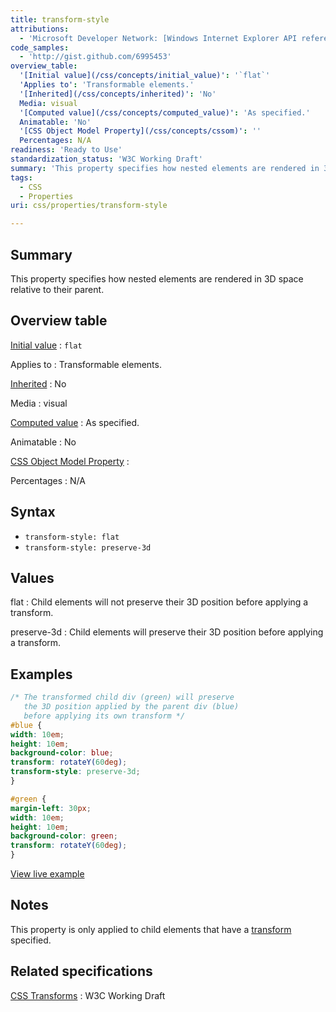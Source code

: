 ```yaml
---
title: transform-style
attributions:
  - 'Microsoft Developer Network: [Windows Internet Explorer API reference Article](http://msdn.microsoft.com/en-us/library/ie/hh828809%28v=vs.85%29.aspx)'
code_samples:
  - 'http://gist.github.com/6995453'
overview_table:
  '[Initial value](/css/concepts/initial_value)': '`flat`'
  'Applies to': 'Transformable elements.'
  '[Inherited](/css/concepts/inherited)': 'No'
  Media: visual
  '[Computed value](/css/concepts/computed_value)': 'As specified.'
  Animatable: 'No'
  '[CSS Object Model Property](/css/concepts/cssom)': ''
  Percentages: N/A
readiness: 'Ready to Use'
standardization_status: 'W3C Working Draft'
summary: 'This property specifies how nested elements are rendered in 3D space relative to their parent.'
tags:
  - CSS
  - Properties
uri: css/properties/transform-style

---
```

## <span>Summary</span>

This property specifies how nested elements are rendered in 3D space relative to their parent.

## <span>Overview table</span>

[Initial value](/css/concepts/initial_value)
:   `flat`

Applies to
:   Transformable elements.

[Inherited](/css/concepts/inherited)
:   No

Media
:   visual

[Computed value](/css/concepts/computed_value)
:   As specified.

Animatable
:   No

[CSS Object Model Property](/css/concepts/cssom)
:

Percentages
:   N/A

## <span>Syntax</span>

-   `transform-style: flat`
-   `transform-style: preserve-3d`

## <span>Values</span>

flat
:   Child elements will not preserve their 3D position before applying a transform.

preserve-3d
:   Child elements will preserve their 3D position before applying a transform.

## <span>Examples</span>

``` css
/* The transformed child div (green) will preserve
   the 3D position applied by the parent div (blue)
   before applying its own transform */
#blue {
width: 10em;
height: 10em;
background-color: blue;
transform: rotateY(60deg);
transform-style: preserve-3d;
}

#green {
margin-left: 30px;
width: 10em;
height: 10em;
background-color: green;
transform: rotateY(60deg);
}
```

[View live example](http://code.webplatform.org/gist/6995453)

## <span>Notes</span>

This property is only applied to child elements that have a [transform](/css/transforms/transform) specified.

## <span>Related specifications</span>

[CSS Transforms](http://www.w3.org/TR/css3-transforms)
:   W3C Working Draft
